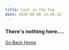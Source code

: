 ```yaml
---
title: Lost in the Fog
date: 2020-08-06 14:56:32
---
```


### There's nothing here....

[Go Back Home](/)